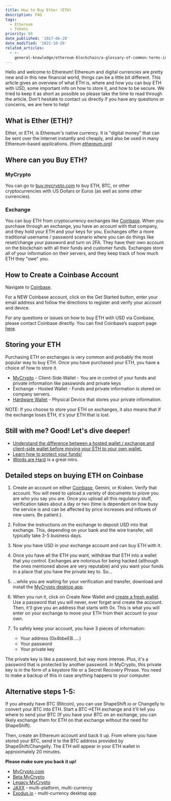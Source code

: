 ```yaml
---
title: How to Buy Ether (ETH)
description: FAQ
tags:
  - Ethereum
  - Tokens
priority: 60
date_published: '2017-06-20'
date_modified: '2021-10-26'
related_articles:
  - >-
    general-knowledge/ethereum-blockchain/a-glossary-of-common-terms-in-the-ethereum-crypto-space
---
```


Hello and welcome to Ethereum! Ethereum and digital currencies are pretty new and in this new financial world, things can be a little bit different. This article gives an overview of what ETH is, where and how you can buy ETH with USD, some important info on how to store it, and how to be secure. We tried to keep it as short as possible so please take the time to read through the article. Don't hesitate to contact us directly if you have any questions or concerns, we are here to help!

## What is Ether (ETH)?

Ether, or ETH, is Ethereum's native currency. It is "digital money" that can be sent over the internet instantly and cheaply, and also be used in many Ethereum-based applications. (from [ethereum.org](https://ethereum.org/eth/))

## Where can you Buy ETH?

### MyCrypto

You can go to [buy.mycrypto.com](https://buy.mycrypto.com/) to buy ETH, BTC, or other cryptocurrencies with US Dollars or Euros (as well as some other currencies).

### Exchange

You can buy ETH from cryptocurrency exchanges like [Coinbase](https://coinbase-consumer.sjv.io/RVmkN). When you purchase through an exchange, you have an account with that company, and they hold your ETH and your keys for you. Exchanges offer a more traditional username / password scenario where you can do things like reset/change your password and turn on 2FA. They have their own account on the blockchain with all their funds and customer funds. Exchanges store all of your information on their servers, and they keep track of how much ETH they "owe" you.

## How to Create a Coinbase Account

Navigate to [Coinbase](https://coinbase-consumer.sjv.io/RVmkN).

For a NEW Coinbase account, click on the Get Started button, enter your email address and follow the directions to register and verify your account and device.

For any questions or issues on how to buy ETH with USD via Coinbase, please contact Coinbase directly. You can find Coinbase’s support page [here](https://support.coinbase.com/).

## Storing your ETH

Purchasing ETH on exchanges is very common and probably the most popular way to buy ETH. Once you have purchased your ETH, you have a choice of how to store it.

- [MyCrypto](https://mycrypto.com/) - Client-Side Wallet - You are in control of your funds and private information like passwords and private keys
- Exchange - Hosted Wallet - Funds and private information is stored on company servers.
- [Hardware Wallet](https://support.mycrypto.com/staying-safe/hardware-wallet-recommendations) - Physical Device that stores your private information.

NOTE: If you choose to store your ETH on exchanges, it also means that if the exchange loses ETH, it's your ETH that is lost.

## Still with me? Good! Let's dive deeper!

- [Understand the difference between a hosted wallet / exchange and client-side wallet before moving your ETH to your own wallet.](/general-knowledge/about-mycrypto/whats-the-difference-between-an-exchange-and-mycrypto)
- [Learn how to protect your funds!](/staying-safe/protecting-yourself-and-your-funds)
- [Words are Hard](/general-knowledge/ethereum-blockchain/a-glossary-of-common-terms-in-the-ethereum-crypto-space) is a great intro.

## Detailed steps on buying ETH on Coinbase

1. Create an account on either [Coinbase](https://coinbase-consumer.sjv.io/RVmkN), Gemini, or Kraken.
   Verify that account. You will need to upload a variety of documents to prove you are who you say you are. Once you upload all this regulatory stuff, verification takes about a day or two (time is dependent on how busy the service is and can be affected by price increases and influxes of new users. Be patient.).

2. Follow the instructions on the exchange to deposit USD into that exchange. This, depending on your bank and the wire transfer, will typically take 3-5 business days.

3. Now you have USD in your exchange account and can buy ETH with it.

4. Once you have all the ETH you want, withdraw that ETH into a wallet that you control. Exchanges are notorious for being hacked (although the ones mentioned above are very reputable) and you want your funds in a place that you have the private key to. So...

5. ...while you are waiting for your verification and transfer, download and install the [MyCrypto desktop app](https://download.mycrypto.com/).

6. When you run it, click on Create New Wallet and [create a fresh wallet](/how-to/getting-started/how-to-create-a-wallet). Use a password that you will never, ever forget and create the account. Then, it'll give you an address that starts with 0x. This is what you will enter on your exchange to move your ETH from their account to your own.

7. To safely keep your account, you have 3 pieces of information:
   - Your address (0x4bbeEB.....)
   - Your password
   - Your private key

The private key is like a password, but way more intense. Plus, it's a password that is protected by another password. In MyCrypto, this private key is in the form of a keystore file or a Secret Recovery Phrase. You need to make a backup of this in case anything happens to your computer.

## Alternative steps 1-5:

If you already have BTC (Bitcoin), you can use ShapeShift.io or Changelly to convert your BTC into ETH. Start a BTC->ETH exchange and it'll tell you where to send your BTC (If you have your BTC on an exchange, you can likely exchange them for ETH on that exchange without the need for ShapeShift).

Then, create an Ethereum account and back it up. From where you have stored your BTC, send it to the BTC address provided by ShapeShift/Changelly. The ETH will appear in your ETH wallet in approximately 20 minutes.

**Please make sure you back it up!**

- [MyCrypto.com](https://mycrypto.com/)
- [Beta MyCrypto](https://mycrypto.com/)
- [Legacy MyCrypto](https://legacy.mycrypto.com)
- [JAXX](https://jaxx.io/) - multi-platform, multi-currency
- [Exodus.io](https://www.exodus.io/) - multi-currency desktop app
